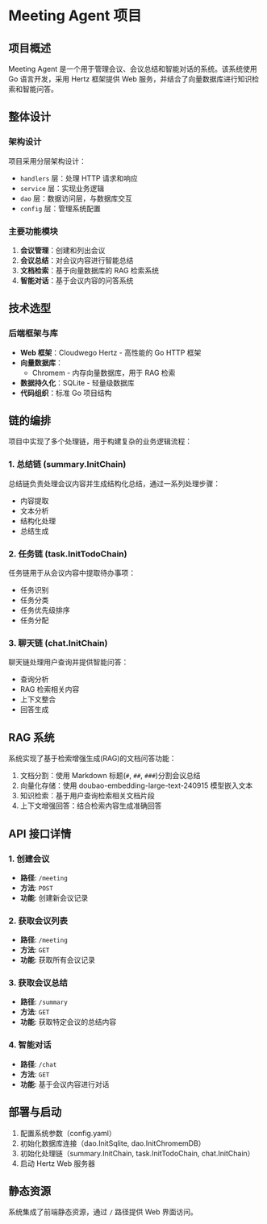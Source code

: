 # Meeting Agent 项目

## 项目概述

Meeting Agent 是一个用于管理会议、会议总结和智能对话的系统。该系统使用 Go 语言开发，采用 Hertz 框架提供 Web 服务，并结合了向量数据库进行知识检索和智能问答。

## 整体设计

### 架构设计

项目采用分层架构设计：
- `handlers` 层：处理 HTTP 请求和响应
- `service` 层：实现业务逻辑
- `dao` 层：数据访问层，与数据库交互
- `config` 层：管理系统配置

### 主要功能模块

1. **会议管理**：创建和列出会议
2. **会议总结**：对会议内容进行智能总结
3. **文档检索**：基于向量数据库的 RAG 检索系统
4. **智能对话**：基于会议内容的问答系统

## 技术选型

### 后端框架与库

- **Web 框架**：Cloudwego Hertz - 高性能的 Go HTTP 框架
- **向量数据库**：
    - Chromem - 内存向量数据库，用于 RAG 检索
- **数据持久化**：SQLite - 轻量级数据库
- **代码组织**：标准 Go 项目结构

## 链的编排

项目中实现了多个处理链，用于构建复杂的业务逻辑流程：

### 1. 总结链 (summary.InitChain)

总结链负责处理会议内容并生成结构化总结，通过一系列处理步骤：
- 内容提取
- 文本分析
- 结构化处理
- 总结生成

### 2. 任务链 (task.InitTodoChain)

任务链用于从会议内容中提取待办事项：
- 任务识别
- 任务分类
- 任务优先级排序
- 任务分配

### 3. 聊天链 (chat.InitChain)

聊天链处理用户查询并提供智能问答：
- 查询分析
- RAG 检索相关内容
- 上下文整合
- 回答生成

## RAG 系统

系统实现了基于检索增强生成(RAG)的文档问答功能：
1. 文档分割：使用 Markdown 标题(`#`, `##`, `###`)分割会议总结
2. 向量化存储：使用 doubao-embedding-large-text-240915 模型嵌入文本
3. 知识检索：基于用户查询检索相关文档片段
4. 上下文增强回答：结合检索内容生成准确回答

## API 接口详情

### 1. 创建会议
- **路径**: `/meeting`
- **方法**: `POST`
- **功能**: 创建新会议记录

### 2. 获取会议列表
- **路径**: `/meeting`
- **方法**: `GET`
- **功能**: 获取所有会议记录

### 3. 获取会议总结
- **路径**: `/summary`
- **方法**: `GET`
- **功能**: 获取特定会议的总结内容

### 4. 智能对话
- **路径**: `/chat`
- **方法**: `GET`
- **功能**: 基于会议内容进行对话

## 部署与启动

1. 配置系统参数（config.yaml）
2. 初始化数据库连接（dao.InitSqlite, dao.InitChromemDB）
3. 初始化处理链（summary.InitChain, task.InitTodoChain, chat.InitChain）
4. 启动 Hertz Web 服务器

## 静态资源

系统集成了前端静态资源，通过 `/` 路径提供 Web 界面访问。